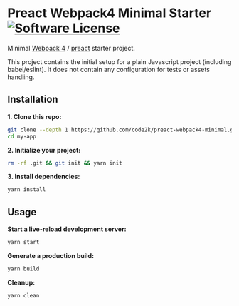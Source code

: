 # Preact Webpack4 Minimal Starter [![Software License](https://img.shields.io/badge/license-MIT-brightgreen.svg?style=flat)](LICENSE)

Minimal [Webpack 4](https://webpack.js.org/) / [preact](https://preactjs.com/) starter project.

This project contains the initial setup for a plain Javascript project
(including babel/eslint). It does not contain any configuration for tests
or assets handling.

## Installation

**1. Clone this repo:**

```bash
git clone --depth 1 https://github.com/code2k/preact-webpack4-minimal.git my-app
cd my-app
```

**2. Initialize your project:**

```bash
rm -rf .git && git init && yarn init
```

**3. Install dependencies:**

```bash
yarn install
```

## Usage

**Start a live-reload development server:**

```bash
yarn start
```

**Generate a production build:**

```bash
yarn build
```

**Cleanup:**

```bash
yarn clean
```
